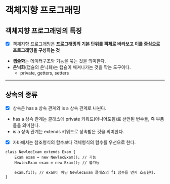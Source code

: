 # 객체지향 프로그래밍
## 객체지향 프로그래밍의 특징
* [x] 객체지향 프로그래밍은 **프로그래밍의 기본 단위를 객체로 바라보고 이를 중심으로 프로그래밍을 구성하는 것**
- **캡슐화**는 데이터구조와 기능을 묶는 것을 의미한다.
- **은닉화**(캡슐의 은닉화)는 캡슐이 깨져나가는 것을 막는 도구이다.
  - private, getters, setters
---
## 상속의 종류
* [x] 상속은 has a 상속 관계와 is a 상속 관계로 나뉜다.
- has a 상속 관계는 클래스에 private 키워드(아니어도됨)로 선언된 변수들, 즉 부품들을 의미한다.
- is a 상속 관계는 extends 키워드로 상속받은 것을 의미한다.

* [x] 자바에서는 참조형식의 함수보다 객체형식의 함수를 우선으로 한다.
~~~
class NewlecExam extends Exam {
	Exam exam = new NewlecExam(); // 가능
	NewlecExam exam = new Exam(); // 불가능
	
	exam.f1(); // exam이 아닌 NewlecExam 클래스의 f1 함수를 먼저 호출한다.
}
~~~
